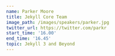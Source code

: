 ```yaml
---
name: Parker Moore
title: Jekyll Core Team
image_path: /images/speakers/parker.jpg
twitter_url: https://twitter.com/parkr
start_time: '16.00'
end_time: '16.45'
topic: Jekyll 3 and Beyond
---
```

